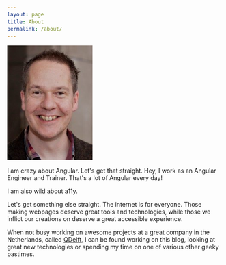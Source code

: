 ```yaml
---
layout: page
title: About
permalink: /about/
---
```

![Author Photo](/css/images/avatar.jpg "Author Photo")

I am crazy about Angular. Let's get that straight. Hey, I work as an Angular Engineer and Trainer. That's a lot of Angular
every day!

I am also wild about a11y.

Let's get something else straight. The internet is for everyone. Those making webpages deserve great tools and technologies, 
while those we inflict our creations on deserve a great accessible experience.

When not busy working on awesome projects at a great company in the Netherlands, called <a href="http://www.qdelft.nl" target="_blank">QDelft</a>, 
I can be found working on this blog, looking at great new technologies or spending my time on one of various other geeky pastimes.
